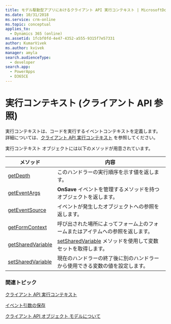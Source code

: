 ```yaml
---
title: モデル駆動型アプリにおけるクライアント API 実行コンテキスト | MicrosoftDocs
ms.date: 10/31/2018
ms.service: crm-online
ms.topic: conceptual
applies_to:
  - Dynamics 365 (online)
ms.assetid: 1fcbf0fd-4e47-4352-a555-9315f7e57331
author: KumarVivek
ms.author: kvivek
manager: amyla
search.audienceType:
  - developer
search.app:
  - PowerApps
  - D365CE
---
```

# <a name="execution-context-client-api-reference"></a>実行コンテキスト (クライアント API 参照)



実行コンテキストは、コードを実行するイベントコンテキストを定義します。 詳細については、[クライアント API 実行コンテキスト](../clientapi-execution-context.md) を参照してください。

実行コンテキスト オブジェクトには以下のメソッドが用意されています。

|メソッド |内容 |
|---|---|
|[getDepth](executioncontext/getDepth.md)|このハンドラーの実行順序を示す値を返します。|
|[getEventArgs](executioncontext/getEventArgs.md)|**OnSave** イベントを管理するメソッドを持つオブジェクトを返します。|
|[getEventSource](executioncontext/getEventSource.md)|イベントが発生したオブジェクトへの参照を返します。|
|[getFormContext](executioncontext/getFormContext.md)|呼び出された場所によってフォーム上のフォームまたはアイテムへの参照を返します。|
|[getSharedVariable](executioncontext/getSharedVariable.md)|[setSharedVariable](executioncontext/setSharedVariable.md) メソッドを使用して変数セットを取得します。|
|[setSharedVariable](executioncontext/setSharedVariable.md)|現在のハンドラーの終了後に別のハンドラーから使用できる変数の値を設定します。|

### <a name="related-topics"></a>関連トピック

[クライアント API 実行コンテキスト](../clientapi-execution-context.md)

[イベント引数の保存](save-event-arguments.md)

[クライアント API オブジェクト モデルについて](../understand-clientapi-object-model.md) 

